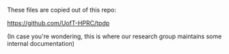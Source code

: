 These files are copied out of this repo:

https://github.com/UofT-HPRC/tpdp

(In case you're wondering, this is where our research group maintains some
internal documentation)
